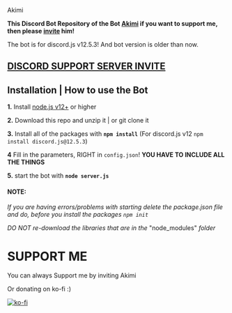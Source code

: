  Akimi

**This Discord Bot Repository of the Bot [Akimi](https://discord.com/oauth2/authorize?client_id=869537614796034128&scope=bot&permissions=8589934583) if you want to support me, then please [invite](https://discord.com/oauth2/authorize?client_id=869537614796034128&scope=bot&permissions=8589934583) him!**

The bot is for discord.js v12.5.3! And bot version is older than now.

## [**DISCORD SUPPORT SERVER INVITE**](https://discord.gg/cx9GcfxSQ6)
## Installation | How to use the Bot

 **1.** Install [node.js v12+](https://cdn.discordapp.com/attachments/869680785530167306/870144424724815893/nodejs_screen.png) or higher
 


 **2.** Download this repo and unzip it    |    or git clone it

 **3.** Install all of the packages with **`npm install`** (For discord.js v12 `npm install discord.js@12.5.3`)

 **4** Fill in the parameters, RIGHT in `config.json`! **YOU HAVE TO INCLUDE ALL THE THINGS**

 **5.** start the bot with **`node server.js`**

#### **NOTE:**

*If you are having errors/problems with starting delete the package.json file and do, before you install the packages `npm init`*

*DO NOT re-download the libraries that are in the* "node_modules" *folder*




# SUPPORT ME

You can always Support me by inviting Akimi

Or donating on ko-fi :)

[![ko-fi](https://ko-fi.com/img/githubbutton_sm.svg)](https://ko-fi.com/E1E861C4W)




